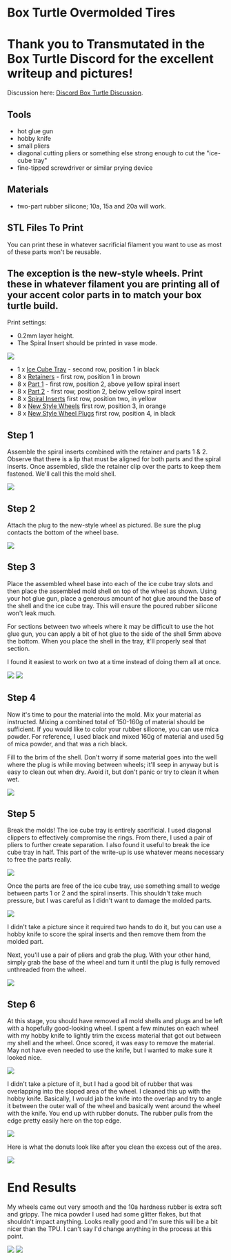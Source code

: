 # Box Turtle Overmolded Tires
# Thank you to Transmutated in the Box Turtle Discord for the excellent writeup and pictures!

Discussion here: [Discord Box Turtle Discussion](https://discord.com/channels/1229586267671629945/1315355814512562242 "Discord Box Turtle discussion").

## Tools
* hot glue gun
* hobby knife
* small pliers
* diagonal cutting pliers or something else strong enough to cut the "ice-cube tray"
* fine-tipped screwdriver or similar prying device

## Materials
* two-part rubber silicone; 10a, 15a and 20a will work.

## STL Files To Print
You can print these in whatever sacrificial filament you want to use as most of these parts won't be reusable. 
## The exception is the new-style wheels. Print these in whatever filament you are printing all of your accent color parts in to match your box turtle build.

Print settings:
- 0.2mm layer height.
- The Spiral Insert should be printed in vase mode.

![](pics/IMG_5309.JPEG)

* 1 x [Ice Cube Tray](https://cdn.discordapp.com/attachments/1315355814512562242/1315355816831746078/Ice_Cube_Tray.stl?ex=678e7b10&is=678d2990&hm=5b6c16a64cc569ff9cf94ea2770314fcf803e500eb1698bfac7f0a14a485e3f0& "Ice Cube Tray") - second row, position 1 in black
* 8 x [Retainers](https://cdn.discordapp.com/attachments/1315355814512562242/1325889552963080202/Retainer.stl?ex=678e91df&is=678d405f&hm=8db05880b4099054de46a1a0091acf164466db2533991df5311c954cf3777e53& "Retainers") - first row, position 1 in brown
* 8 x [Part 1](https://cdn.discordapp.com/attachments/1315355814512562242/1325889553625645180/Part_1.stl?ex=678e91df&is=678d405f&hm=d3d4f13c34ddfa5e9b3a7ebaab370b6308693cb8d519fb0a90bfd640844c355c& "Part 1") - first row, position 2, above yellow spiral insert
* 8 x [Part 2](https://cdn.discordapp.com/attachments/1315355814512562242/1325889553294168116/Part_2.stl?ex=678e91df&is=678d405f&hm=35d28d737ccca5812f44323f5dd08b73b12edc6cb844ec1e011b7dc4cf0f9e8e& "Part 2") - first row, position 2, below yellow spiral insert
* 8 x [Spiral Inserts](https://cdn.discordapp.com/attachments/1315355814512562242/1325889553965518938/Spiral_Insert.stl?ex=678e91df&is=678d405f&hm=b2931798c314b5436f699fa9e35bf4357c2f034d0f5e26385bbdef4514af9c3a& "Spiral Inserts") first row, position two, in yellow
* 8 x [New Style Wheels](https://cdn.discordapp.com/attachments/1315355814512562242/1315355817717010432/New_Style_Wheel.stl?ex=678e7b11&is=678d2991&hm=a843b86973e516a3869fb125840ec64a09d25e5a3b0e69990adc25953914ab39& "New Style Wheels") first row, position 3, in orange
* 8 x [New Style Wheel Plugs](https://cdn.discordapp.com/attachments/1315355814512562242/1315355817238597733/New_Style_Wheel_Plug.stl?ex=678e7b10&is=678d2990&hm=629d8cb73c5761ce2ce21c2c2846d2caeb26759471e9ac42f5925d58cf3135ef& "New Style Wheel Plugs") first row, position 4, in black

## Step 1
Assemble the spiral inserts combined with the retainer and parts 1 & 2. Observe that there is a lip that must be aligned for both parts and the spiral inserts. Once assembled, slide the retainer clip over the parts to keep them fastened. We'll call this the mold shell.

![](pics/IMG_5310.JPEG)

## Step 2
Attach the plug to the new-style wheel as pictured. Be sure the plug contacts the bottom of the wheel base.

![](pics/IMG_5312.JPEG)

## Step 3
Place the assembled wheel base into each of the ice cube tray slots and then place the assembled mold shell on top of the wheel as shown. Using your hot glue gun, place a generous amount of hot glue around the base of the shell and the ice cube tray. This will ensure the poured rubber silicone won't leak much.

For sections between two wheels where it may be difficult to use the hot glue gun, you can apply a bit of hot glue to the side of the shell 5mm above the bottom. When you place the shell in the tray, it'll properly seal that section.

I found it easiest to work on two at a time instead of doing them all at once.

![](pics/IMG_5314.JPEG)
![](pics/IMG_5315.JPEG)

## Step 4
Now it's time to pour the material into the mold. Mix your material as instructed. Mixing a combined total of 150-160g of material should be sufficient. If you would like to color your rubber silicone, you can use mica powder. For reference, I used black and mixed 160g of material and used 5g of mica powder, and that was a rich black.

Fill to the brim of the shell. Don't worry if some material goes into the well where the plug is while moving between wheels; it'll seep in anyway but is easy to clean out when dry. Avoid it, but don't panic or try to clean it when wet.

![](pics/IMG_5316.JPEG)

## Step 5
Break the molds! The ice cube tray is entirely sacrificial. I used diagonal clippers to effectively compromise the rings. From there, I used a pair of pliers to further create separation. I also found it useful to break the ice cube tray in half. This part of the write-up is use whatever means necessary to free the parts really.

![](pics/IMG_5320.JPEG)

Once the parts are free of the ice cube tray, use something small to wedge between parts 1 or 2 and the spiral inserts. This shouldn't take much pressure, but I was careful as I didn't want to damage the molded parts.

![](pics/IMG_5321.JPEG)

I didn't take a picture since it required two hands to do it, but you can use a hobby knife to score the spiral inserts and then remove them from the molded part.

Next, you'll use a pair of pliers and grab the plug. With your other hand, simply grab the base of the wheel and turn it until the plug is fully removed unthreaded from the wheel.

![](pics/IMG_5322.JPEG)

## Step 6
At this stage, you should have removed all mold shells and plugs and be left with a hopefully good-looking wheel. I spent a few minutes on each wheel with my hobby knife to lightly trim the excess material that got out between my shell and the wheel. Once scored, it was easy to remove the material. May not have even needed to use the knife, but I wanted to make sure it looked nice.

![](pics/IMG_5324.JPEG)

I didn't take a picture of it, but I had a good bit of rubber that was overlapping into the sloped area of the wheel. I cleaned this up with the hobby knife. Basically, I would jab the knife into the overlap and try to angle it between the outer wall of the wheel and basically went around the wheel with the knife. You end up with rubber donuts. The rubber pulls from the edge pretty easily here on the top edge.

![](pics/IMG_5329.JPEG)

Here is what the donuts look like after you clean the excess out of the area.

![](pics/IMG_5328.JPEG)

# End Results
My wheels came out very smooth and the 10a hardness rubber is extra soft and grippy. The mica powder I used had some glitter flakes, but that shouldn't impact anything. Looks really good and I'm sure this will be a bit nicer than the TPU. I can't say I'd change anything in the process at this point.

![](pics/IMG_5325.JPEG)
![](pics/IMG_5326.JPEG)
